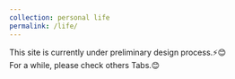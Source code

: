 ```yaml
---
collection: personal life
permalink: /life/
---
```


This site is currently under preliminary design process.⚡😊<br>
For a while, please check others Tabs.😊
